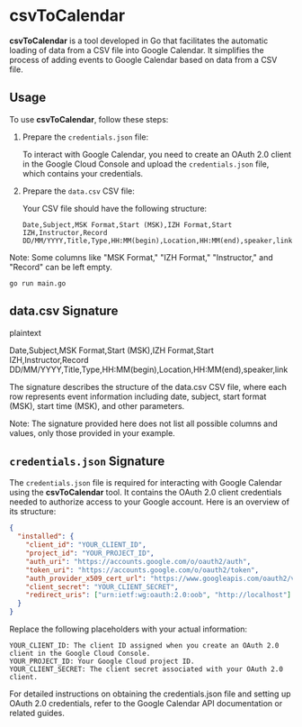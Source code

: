 # csvToCalendar

**csvToCalendar** is a tool developed in Go that facilitates the automatic loading of data from a CSV file into Google Calendar. It simplifies the process of adding events to Google Calendar based on data from a CSV file.

## Usage

To use **csvToCalendar**, follow these steps:

1. Prepare the `credentials.json` file:

   To interact with Google Calendar, you need to create an OAuth 2.0 client in the Google Cloud Console and upload the `credentials.json` file, which contains your credentials.

2. Prepare the `data.csv` CSV file:

   Your CSV file should have the following structure:

   ```plaintext
   Date,Subject,MSK Format,Start (MSK),IZH Format,Start IZH,Instructor,Record
   DD/MM/YYYY,Title,Type,HH:MM(begin),Location,HH:MM(end),speaker,link

Note: Some columns like "MSK Format," "IZH Format," "Instructor," and "Record" can be left empty.

    go run main.go

## data.csv Signature

plaintext

Date,Subject,MSK Format,Start (MSK),IZH Format,Start IZH,Instructor,Record
DD/MM/YYYY,Title,Type,HH:MM(begin),Location,HH:MM(end),speaker,link

The signature describes the structure of the data.csv CSV file, where each row represents event information including date, subject, start format (MSK), start time (MSK), and other parameters.

Note: The signature provided here does not list all possible columns and values, only those provided in your example.

## `credentials.json` Signature

The `credentials.json` file is required for interacting with Google Calendar using the **csvToCalendar** tool. It contains the OAuth 2.0 client credentials needed to authorize access to your Google account. Here is an overview of its structure:

```json
{
  "installed": {
    "client_id": "YOUR_CLIENT_ID",
    "project_id": "YOUR_PROJECT_ID",
    "auth_uri": "https://accounts.google.com/o/oauth2/auth",
    "token_uri": "https://accounts.google.com/o/oauth2/token",
    "auth_provider_x509_cert_url": "https://www.googleapis.com/oauth2/v1/certs",
    "client_secret": "YOUR_CLIENT_SECRET",
    "redirect_uris": ["urn:ietf:wg:oauth:2.0:oob", "http://localhost"]
  }
}
```

Replace the following placeholders with your actual information:

    YOUR_CLIENT_ID: The client ID assigned when you create an OAuth 2.0 client in the Google Cloud Console.
    YOUR_PROJECT_ID: Your Google Cloud project ID.
    YOUR_CLIENT_SECRET: The client secret associated with your OAuth 2.0 client.

For detailed instructions on obtaining the credentials.json file and setting up OAuth 2.0 credentials, refer to the Google Calendar API documentation or related guides.

